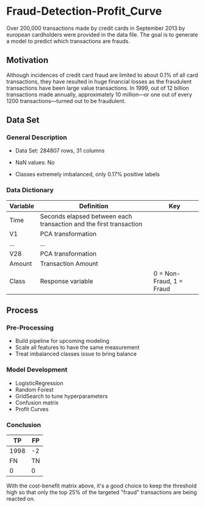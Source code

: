 # Fraud-Detection-Profit_Curve
Over 200,000 transactions made by credit cards in September 2013 by european cardholders were provided
in the data file. The goal is to generate a model to predict which transactions are frauds.

## Motivation
Although incidences of credit card fraud are limited to about 0.1% of all card transactions, they have resulted in huge financial losses as the fraudulent transactions have been large value transactions. In 1999, out of 12 billion transactions made annually, approximately 10 million—or one out of every 1200 transactions—turned out to be fraudulent.

## Data Set
### General Description
- Data Set:
284807 rows, 31 columns

- NaN values: No

- Classes extremely imbalanced, only 0.17% positive labels

### Data Dictionary

|Variable  |  Definition  |  Key|
| --- | --- | --- |
|Time  |  Seconds elapsed between each transaction and the first transaction  |  |
|V1  |  PCA transformation  |  |
|...  | ...   |   |
|V28 |  PCA transformation    |   |
|Amount |  Transaction Amount   |   |
|Class |  Response variable   | 0 = Non-Fraud, 1 = Fraud  |

## Process
### Pre-Processing
- Build pipeline for upcoming modeling
- Scale all features to have the same measurement
- Treat imbalanced classes issue to bring balance

### Model Development
- LogisticRegression
- Random Forest
- GridSearch to tune hyperparameters
- Confusion matrix
- Profit Curves

### Conclusion
| TP  | FP |
| --- | ---|
| 1998|-2  |
| FN  | TN |
| 0   | 0  |

With the cost-benefit matrix above, it's a good choice to keep the threshold high so that only the top 25% of the targeted "fraud" transactions are being reacted on.
